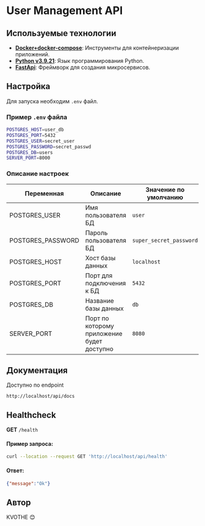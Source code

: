# User Management API

## Используемые технологии

- **[Docker+docker-compose](https://www.docker.com/)**: Инструменты для контейнеризации приложений.
- **[Python v3.9.21](https://www.python.org/downloads/release/python-3921/)**: Язык программирования Python.
- **[FastApi](https://fastapi.tiangolo.com/ru/)**: Фреймворк для создания микросервисов.

## Настройка

Для запуска необходим `.env` файл.

### Пример `.env` файла

```bash
POSTGRES_HOST=user_db
POSTGRES_PORT=5432
POSTGRES_USER=secret_user
POSTGRES_PASSWORD=secret_passwd
POSTGRES_DB=users
SERVER_PORT=8000
```

### Описание настроек

| Переменная       | Описание                                   | Значение по умолчанию  |
|------------------|--------------------------------------------|------------------------|
| POSTGRES_USER    | Имя пользователя БД                        | `user`                 |
| POSTGRES_PASSWORD| Пароль пользователя БД                     | `super_secret_password`|
| POSTGRES_HOST    | Хост базы данных                           | `localhost`            |
| POSTGRES_PORT    | Порт для подключения к БД                  | `5432`                 |
| POSTGRES_DB      | Название базы данных                       | `db`                   |
| SERVER_PORT      | Порт по которому приложение будет доступно | `8080`                 |

## Документация
Доступно по endpoint 
```
http://localhost/api/docs
```
##  Healthcheck
**GET** `/health`
#### Пример запроса:
```sh
curl --location --request GET 'http://localhost/api/health'
```
#### Ответ:
```json
{"message":"Ok"}
```

## Автор
KVOTHE 😊

